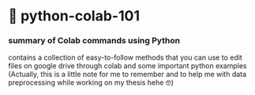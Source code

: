 # 🐧 python-colab-101
### summary of Colab commands using Python
contains a collection of easy-to-follow methods that you can use to edit files on google drive through colab and some important python examples (Actually, this is a little note for me to remember and to help me with data preprocessing while working on my thesis hehe 🤓)

